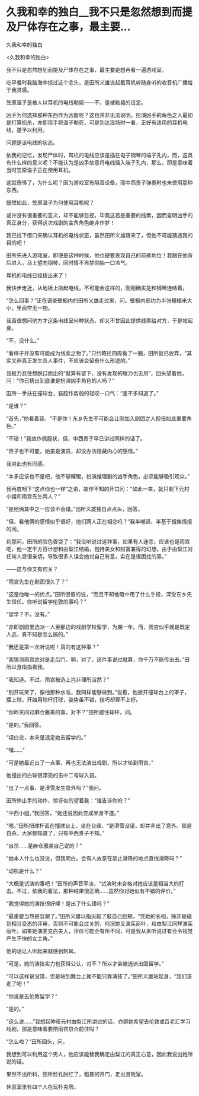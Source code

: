 # 久我和幸的独白__我不只是忽然想到而提及尸体存在之事，最主要...

久我和幸的独白

<久我和幸的独白>

我不只是忽然想到而提及尸体存在之事，最主要是想再看一遍游戏室。

吃早餐时我脑海中掠过这个念头，是田所义雄说起戴耳机听随身听的收音机广播给于我灵感。

笠原温子是被人以耳机的电线勒毙——不，是被勒毙的设定。

凶手为何选择那种东西作为凶器呢？这也并非无法说明。扮演凶手的角色之人最初是打算扼杀，亦即用手将温子勒死，可是到达现场时一看，正好有适用的耳机电线，遂予以利用。

问题是该电线的状态。

依我的记忆，发现尸体时，耳机的电线应该是插在电子钢琴的端子孔内，而，这具有什么样的意义呢？不能认为是凶手故意将电线插入端子孔内，那么，即是意味着当时笠原温子正在使用耳机。

这就奇怪了，为什么呢？因为游戏室有隔音设备，而中西贵子弹奏时也未使用那种东西。

既然如此，笠原温子为何使用耳机呢？

或许没有很重要的意义，却不能够忽视，毕竟这若是重要的线索，因而查明凶手的真正身分，获得这次戏剧的主角角色绝非作梦！

我已找下借口来确认耳机的电线状态，虽然田所义雄跟来了，但他不可能猜透我的目的吧！

田所先进入游戏室，即便是这种时候，他也硬要表现自己的前辈地位！我跟在他背后进入，马上望向钢琴，同时情不自禁倒抽一口冷气。

耳机的电线已经拔出来了！

我快步走近，从地板上拾起电线，不可能会这样的，刚刚确实是和钢琴连结着。

“怎么回事？”正在调查壁橱内的田所义雄走过来，问。壁橱内部约为半张榻榻米大小，里面空无一物。

我虽很想问他方才这条电线呈何种状态，却又不甘因此提供线索给对方，于是站起身。

“不，没什么。”

“看样子并没有可能成为线索之物了。”只约略往四周看了一圈，田所就已放弃，“其实又非真正发生杀人事件，不应该会留有什么形迹的。”

我极力忍住想脱口而出的“就算有留下，没有发现的眼力也无用”，回头望着他，问：“你已猜出到底谁是扮演凶手角色的人吗？”

田所一手扶在撞球台，装腔作势般的轻叹一口气：“差不多知道了。”

“是谁？”

“首先，”他看着我，“不是你！东乡先生不可能会让刚加入剧团之人担任如此重要角色。”

“不错！”我故作佩服状，但，中西贵子早已讲过同样的话了。

“贵子也不可能，她虽是演员，却没办法隐藏内心的感情。”

我对此也有同感。

“本多应该也不是吧，他不够耀眼，扮演推理剧的凶手角色，必须能够吸引观众。”

我再度咽下“这点你也一样”之语，故作不知的开口问：“如此一来，就只剩下元村小姐和雨宫先生两人？”

“是他俩其中之一应该不会错。”田所义雄独自点点头，回答。

“但，看他俩的感情似乎很好，他们两人正在相恋吗？”我半嘲讽、半基于搜集情报的问。

刹那问，田所的脸色骤变了：“我没听说过这种事，如果有人迷恋，应该也是雨宫吧，他一定千方百计想和由梨江结婚，抱持美女和财富兼得的幻想。由于由梨江对任何人皆很亲切，导致很多人误会她对自己有意，实在是很困扰的事。”

——这与你又有何关？

“雨宫先生在剧团很久了？”

“这是他唯一的优点。”田所恨恨的说，“而且不知他暗中用了什么手段，深受东乡先生信任。你听说留学伦敦的事吗？”

“留学？不，没有。”

“亦即剧团里选派一人至那边的戏剧学校留学，为期一年。而，雨宫似乎就是既定人选，真不知是怎么搞的。”

“我还是第一次听说呢！真的有这种事？”

“我猜测雨宫绝对是走后门。啊，对了，这件事说过就算，你千万不能传出去。”田所以食指指着我。

“我知道。不过，雨宫被选上岂非理所当然？”

“别开玩笑了，像他那种水准，我同样能够做到。”说着，他掀开撞球台上的罩子，摆上球，开始用球杆打球，姿势虽不错，技巧却算不上好。

“你昨天问过麻仓雅美的事，对不？”田所握住球杆，问。

“是的。”我回答。

“坦白说，本来是选定她去留学的。”

“嘿……”

“可是她最近出了一点事，再也无法演出戏剧，所以才轮到雨宫。”

他撞出的白球很漂亮的击中二号球入袋。

“出了一点事，是滑雪发生意外吗？”我问。

田所停止手的动作，惊讶似的望着我：“谁告诉你的？”

“中西小姐。”我回答，“她还说因此变成半身不遂。”

“嗯。”田所把球杆丢在撞球台上，坐在台缘，“是滑雪没错，却并非出了意外。那是自杀，大家都知道了，只有中西贵子不知。”

“自杀……是麻仓雅美自己说的？”

“她本人什么也没说，但我明白。会有人故意在禁止滑降的地点直线滑降吗？”

“动机是什么？”

“大概是试演的事吧！”田所的声音平淡，“试演时未合格对她应该是相当大的打击。不过，依我的看法，那种结果很正确……虽然你对她似有不错的评价。”

“我觉得她的演技很好哩！是出了什么错吗？”

“最重要当然是容貌了。”田所义雄以指尖敲了敲自己脸颊，“凭她的长相，除非是碰到相当变态的评审，否则不可能会过关的，何况她又演茱丽叶，和由梨江同样演茱丽叶。如果她演麦克白夫人，评价可能会有所不同，可是我从未听说过有会令视觉产生不快的女主角。”

他的话让人听起来就感到刺耳。

“可是，她的演技实力也获得公认，对不？所以才会被选派出国留学。”

“可以这样说没错，但是站到舞台上就不能只靠演技了。”田所义雄站起身，“我们该走了吧！”

“你说是去伦敦留学？”

“是的。”

“这么说……”我想起昨夜元村由梨江所讲过的话，亦即她希望去伦敦或百老汇学习戏剧，那是意味着要陪雨宫京介前住吗？

“怎么啦？”田所回头，问。

我想到可以利用这个男人，他应该能替我确定由梨江的真正心意，因此我说出她所说的话。

果然不出所料，田所脸孔胀红了，粗暴的开门，走出游戏室。

休息室里有四个人在玩扑克牌。